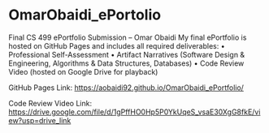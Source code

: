 # OmarObaidi_ePortolio

Final CS 499 ePortfolio Submission – Omar Obaidi
My final ePortfolio is hosted on GitHub Pages and includes all required deliverables:
• Professional Self-Assessment
• Artifact Narratives (Software Design & Engineering, Algorithms & Data Structures, Databases)
• Code Review Video (hosted on Google Drive for playback)

GitHub Pages Link: https://aobaidi92.github.io/OmarObaidi_ePortfolio/

Code Review Video Link: https://drive.google.com/file/d/1gPffHO0Hp5P0YkUqeS_vsaE30XgG8fkE/view?usp=drive_link
